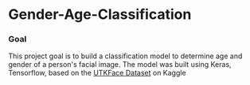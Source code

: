 # Gender-Age-Classification

### Goal
This project goal is to build a classification model to determine age and gender of a person's facial image. The model was built using Keras, Tensorflow,  based on the [UTKFace Dataset](https://www.kaggle.com/datasets/jangedoo/utkface-new) on Kaggle 
